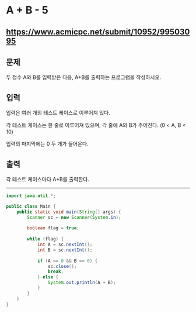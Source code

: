 # A + B - 5
https://www.acmicpc.net/submit/10952/99503095
---
## 문제
두 정수 A와 B를 입력받은 다음, A+B를 출력하는 프로그램을 작성하시오.

## 입력
입력은 여러 개의 테스트 케이스로 이루어져 있다.

각 테스트 케이스는 한 줄로 이루어져 있으며, 각 줄에 A와 B가 주어진다. (0 < A, B < 10)

입력의 마지막에는 0 두 개가 들어온다.

## 출력
각 테스트 케이스마다 A+B를 출력한다.

---

```java
import java.util.*;

public class Main {
    public static void main(String[] args) {
        Scanner sc = new Scanner(System.in);
        
        boolean flag = true;
        
        while (flag) {
            int A = sc.nextInt();
            int B = sc.nextInt();
            
            if (A == 0 && B == 0) {
                sc.close();
                break;
            } else {
                System.out.println(A + B);
            }
        }
    }
}
```